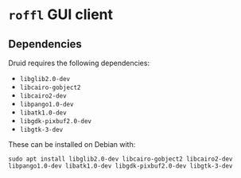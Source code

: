 # `roffl` GUI client

## Dependencies

Druid requires the following dependencies:

 - `libglib2.0-dev`
 - `libcairo-gobject2`
 - `libcairo2-dev`
 - `libpango1.0-dev`
 - `libatk1.0-dev`
 - `libgdk-pixbuf2.0-dev`
 - `libgtk-3-dev`

These can be installed on Debian with:

    sudo apt install libglib2.0-dev libcairo-gobject2 libcairo2-dev libpango1.0-dev libatk1.0-dev libgdk-pixbuf2.0-dev libgtk-3-dev

